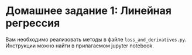 # Домашнее задание 1: Линейная регрессия
Вам необходимо реализовать методы в файле `loss_and_derivatives.py`. Инструкции можно найти в прилагаемом jupyter notebook.
